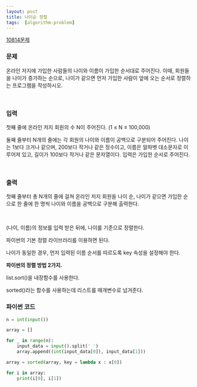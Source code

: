 ```yaml
---
layout: post
title: 나이순 정렬
tags:  [algorithm-problem]
---
```


[10814문제](https://www.acmicpc.net/problem/10814)

### 문제
온라인 저지에 가입한 사람들의 나이와 이름이 가입한 순서대로 주어진다. 이때, 회원들을 나이가 증가하는 순으로, 나이가 같으면 먼저 가입한 사람이 앞에 오는 순서로 정렬하는 프로그램을 작성하시오.

&nbsp;

### 입력
첫째 줄에 온라인 저지 회원의 수 N이 주어진다. (1 ≤ N ≤ 100,000)

둘째 줄부터 N개의 줄에는 각 회원의 나이와 이름이 공백으로 구분되어 주어진다. 나이는 1보다 크거나 같으며, 200보다 작거나 같은 정수이고, 이름은 알파벳 대소문자로 이루어져 있고, 길이가 100보다 작거나 같은 문자열이다. 입력은 가입한 순서로 주어진다.

&nbsp;

### 출력
첫째 줄부터 총 N개의 줄에 걸쳐 온라인 저지 회원을 나이 순, 나이가 같으면 가입한 순으로 한 줄에 한 명씩 나이와 이름을 공백으로 구분해 출력한다.

&nbsp;

(나이, 이름)의 정보를 입력 받은 뒤에, 나이를 기준으로 정렬한다.

파이썬의 기본 정렬 라이브러리를 이용하면 된다.

나이가 동일한 경우, 먼저 입력된 이름 순서를 따르도록 key 속성을 설정해야 한다.

**파이썬의 정렬 방법 2가지.**

list.sort()을 내장함수를 사용한다.

sorted()라는 함수를 사용하는데 리스트를 매개변수로 넘겨준다.

### 파이썬 코드
~~~python
n = int(input())

array = []

for _ in range(n):
    input_data = input().split(' ')
    array.append((int(input_data[0]), input_data[1]))

array = sorted(array, key = lambda x : x[0])

for i in array:
    print(i[0], i[1])
~~~
